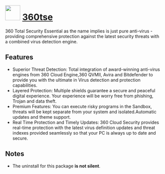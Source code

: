 # <img src="https://cdn.rawgit.com/chocolatey/chocolatey-coreteampackages/b92d42be38598e16e7e526b3b8b43c3220439cd4/icons/360ts.png" width="48" height="48"/> [360tse](https://chocolatey.org/packages/360tse)


360 Total Security Essential as the name implies is just pure anti-virus - providing comprehensive protection against the latest security threats with a combined virus detection engine.

## Features

- Superior Threat Detection: Total integration of award-winning anti-virus engines from 360 Cloud Engine,360 QVMII, Avira and Bitdefender to provide you with the ultimate in Virus detection and protection capabilities.
- Layered Protection: Multiple shields guarantee a secure and peaceful digital experience. Your experience will be worry free from phishing, Trojan and data theft.
- Premium Features: You can execute risky programs in the Sandbox, threats will be kept separate from your system and isolated.Automatic updates and theme support.
- Real Time Protection and Timely Updates: 360 Cloud Security provides real-time protection with the latest virus definition updates and threat indexes provided seamlessly so that your PC is always up to date and secure.

## Notes

- The uninstall for this package **is not silent**.
<!-- test -->

